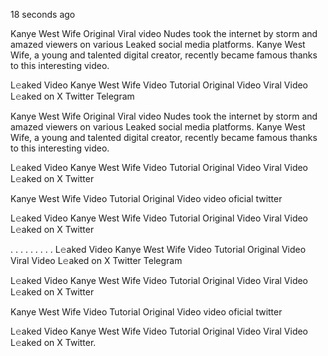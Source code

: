 18 seconds ago

Kanye West Wife Original Viral video Nudes took the internet by storm and amazed viewers on various Leaked social media platforms. Kanye West Wife, a young and talented digital creator, recently became famous thanks to this interesting video.

L𝚎aked Video Kanye West Wife Video Tutorial Original Video Viral Video L𝚎aked on X Twitter Telegram

Kanye West Wife Original Viral video Nudes took the internet by storm and amazed viewers on various Leaked social media platforms. Kanye West Wife, a young and talented digital creator, recently became famous thanks to this interesting video.

L𝚎aked Video Kanye West Wife Video Tutorial Original Video Viral Video L𝚎aked on X Twitter

Kanye West Wife Video Tutorial Original Video video oficial twitter

L𝚎aked Video Kanye West Wife Video Tutorial Original Video Viral Video L𝚎aked on X Twitter

. . . . . . . . . L𝚎aked Video Kanye West Wife Video Tutorial Original Video Viral Video L𝚎aked on X Twitter Telegram

L𝚎aked Video Kanye West Wife Video Tutorial Original Video Viral Video L𝚎aked on X Twitter

Kanye West Wife Video Tutorial Original Video video oficial twitter

L𝚎aked Video Kanye West Wife Video Tutorial Original Video Viral Video L𝚎aked on X Twitter.
